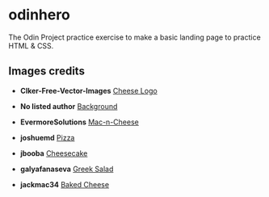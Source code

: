 # odinhero

The Odin Project practice exercise to make a basic landing page to practice HTML & CSS.

## Images credits

- **Clker-Free-Vector-Images** [Cheese Logo](https://pixabay.com/vectors/emmenthaler-cheese-emmenthal-cheese-297462/)

- **No listed author** [Background](https://pixabay.com/illustrations/ai-generated-cheese-cheese-board-8215782/)

- **EvermoreSolutions** [Mac-n-Cheese](https://pixabay.com/photos/macaroni-and-cheese-macaroni-cheese-5347210/)

- **joshuemd** [Pizza](https://pixabay.com/photos/pizza-slices-italian-cuisine-329523/)

- **jbooba** [Cheesecake](https://pixabay.com/photos/new-york-cheese-cake-cheese-cake-7500156/)

- **galyafanaseva** [Greek Salad](https://pixabay.com/photos/salad-greek-salad-feta-food-plate-5904093/)
 
- **jackmac34** [Baked Cheese](https://pixabay.com/photos/normandy-camembert-cheese-milk-2068748/)